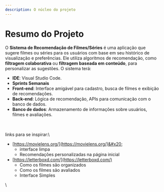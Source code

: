 ```yaml
---
description: O núcleo do projeto
---
```


# Resumo do Projeto



O **Sistema de Recomendação de Filmes/Séries** é uma aplicação que sugere filmes ou séries para os usuários com base em seu histórico de visualização e preferências. Ele utiliza algoritmos de recomendação, como **filtragem colaborativa** ou **filtragem baseada em conteúdo**, para personalizar as sugestões. O sistema terá:

* **IDE**: Visual Studio Code.
* **Sprints Semanais**
* **Front-end**: Interface amigável para cadastro, busca de filmes e exibição de recomendações.
* **Back-end**: Lógica de recomendação, APIs para comunicação com o banco de dados.
* **Banco de dados**: Armazenamento de informações sobre usuários, filmes e avaliações.

\
\
links para se inspirar:\


* [https://movielens.org/](https://movielens.org/)&#x20;
  * interface limpa
  * Recomendações personalizadas na página inicial
* [https://letterboxd.com/](https://letterboxd.com/)
  * Como os filmes são organizados
  * Como os filmes são avaliados
  * Interface Simples



\


